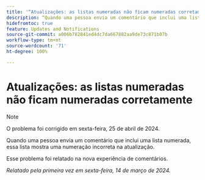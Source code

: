 ```yaml
---
title: '“Atualizações: as listas numeradas não ficam numeradas corretamente”'
description: “Quando uma pessoa envia um comentário que inclui uma lista numerada, essa lista mostra uma numeração incorreta na atualização.”
hidefromtoc: true
feature: Updates and Notifications
source-git-commit: a006b782841ed4dc7da667882aa9de73c871b07b
workflow-type: tm+mt
source-wordcount: '71'
ht-degree: 100%

---
```



# Atualizações: as listas numeradas não ficam numeradas corretamente

>[!NOTE]
>
>O problema foi corrigido em sexta-feira, 25 de abril de 2024.

Quando uma pessoa envia um comentário que inclui uma lista numerada, essa lista mostra uma numeração incorreta na atualização.

Esse problema foi relatado na nova experiência de comentários.

_Relatado pela primeira vez em sexta-feira, 14 de março de 2024._
